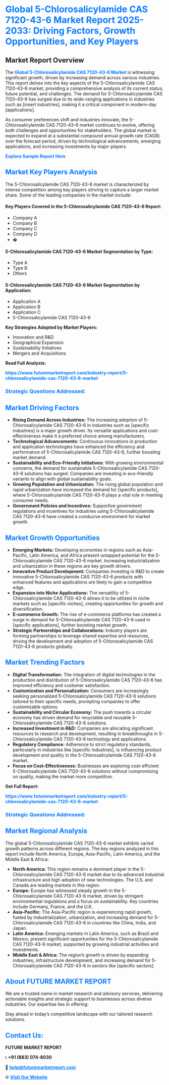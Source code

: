 <h1 style="color: #007BFF;">Global 5-Chlorosalicylamide CAS 7120-43-6 Market Report 2025-2033: Driving Factors, Growth Opportunities, and Key Players</h1>

<section id="overview">
<h2>Market Report Overview</h2>
<p>The <a href="https://www.futuremarketreport.com/industry-report/5-chlorosalicylamide-cas-7120-43-6-market" style="color: #007BFF; text-decoration: none;"><strong>Global 5-Chlorosalicylamide CAS 7120-43-6 Market</strong></a> is witnessing significant growth, driven by increasing demand across various industries. This report delves into the key aspects of the 5-Chlorosalicylamide CAS 7120-43-6 market, providing a comprehensive analysis of its current status, future potential, and challenges. The demand for 5-Chlorosalicylamide CAS 7120-43-6 has surged due to its wide-ranging applications in industries such as [insert industries], making it a critical component in modern-day [applications].</p>
<p>As consumer preferences shift and industries innovate, the 5-Chlorosalicylamide CAS 7120-43-6 market continues to evolve, offering both challenges and opportunities for stakeholders. The global market is expected to expand at a substantial compound annual growth rate (CAGR) over the forecast period, driven by technological advancements, emerging applications, and increasing investments by major players.</p>
</section>

<section id="overview">
<p><a href="https://www.futuremarketreport.com/request-sample/reportId=116373" style="color: #007BFF; text-decoration: none;"><strong>Explore Sample Report Here</strong></a></p>
</section>

<section id="key-players">
<h2 style="color: #007BFF;">Market Key Players Analysis</h2>
<p>The 5-Chlorosalicylamide CAS 7120-43-6 market is characterized by intense competition among key players striving to capture a larger market share. Some of the leading companies in the market include:</p>
<h4>Key Players Covered in the 5-Chlorosalicylamide CAS 7120-43-6 Report:</h4>
<ul><li>Company A</li><li>Company B</li><li>Company C</li><li>Company D</li><li>�</li></ul>
<h4>5-Chlorosalicylamide CAS 7120-43-6 Market Segmentation by Type:</h4>
<ul><li>Type A</li><li>Type B</li><li>Others</li></ul>

<h4>5-Chlorosalicylamide CAS 7120-43-6 Market Segmentation by Application:</h4>
<ul><li>Application A</li><li>Application B</li><li>Application C</li><li>5-Chlorosalicylamide CAS 7120-43-6</li></ul>
<p><strong>Key Strategies Adopted by Market Players:</strong></p>
<ul>
<li>Innovation and R&D</li>
<li>Geographical Expansion</li>
<li>Sustainability Initiatives</li>
<li>Mergers and Acquisitions</li>
</ul>
</section>

<section>
<p><strong>Read Full Analysis: </strong></p><a href="https://www.futuremarketreport.com/industry-report/5-chlorosalicylamide-cas-7120-43-6-market" style="color: #007BFF; text-decoration: none;"><strong>https://www.futuremarketreport.com/industry-report/5-chlorosalicylamide-cas-7120-43-6-market</strong></a>
<h3 style="color: #007BFF;">Strategic Questions Addressed:</h3>
</section>

<section id="driving-factors">
<h2 style="color: #007BFF;">Market Driving Factors</h2>
<ul>
<li><strong>Rising Demand Across Industries:</strong> The increasing adoption of 5-Chlorosalicylamide CAS 7120-43-6 in industries such as [specific industries] is a major growth driver. Its versatile applications and cost-effectiveness make it a preferred choice among manufacturers.</li>
<li><strong>Technological Advancements:</strong> Continuous innovations in production and application technologies have enhanced the efficiency and performance of 5-Chlorosalicylamide CAS 7120-43-6, further boosting market demand.</li>
<li><strong>Sustainability and Eco-Friendly Initiatives:</strong> With growing environmental concerns, the demand for sustainable 5-Chlorosalicylamide CAS 7120-43-6 solutions has surged. Companies are investing in eco-friendly variants to align with global sustainability goals.</li>
<li><strong>Growing Population and Urbanization:</strong> The rising global population and rapid urbanization have increased the demand for [specific products], where 5-Chlorosalicylamide CAS 7120-43-6 plays a vital role in meeting consumer needs.</li>
<li><strong>Government Policies and Incentives:</strong> Supportive government regulations and incentives for industries using 5-Chlorosalicylamide CAS 7120-43-6 have created a conducive environment for market growth.</li>
</ul>
</section>

<section id="growth-opportunities">
<h2 style="color: #007BFF;">Market Growth Opportunities</h2>
<ul>
<li><strong>Emerging Markets:</strong> Developing economies in regions such as Asia-Pacific, Latin America, and Africa present untapped potential for the 5-Chlorosalicylamide CAS 7120-43-6 market. Increasing industrialization and urbanization in these regions are key growth drivers.</li>
<li><strong>Innovative Product Development:</strong> Companies investing in R&D to create innovative 5-Chlorosalicylamide CAS 7120-43-6 products with enhanced features and applications are likely to gain a competitive edge.</li>
<li><strong>Expansion into Niche Applications:</strong> The versatility of 5-Chlorosalicylamide CAS 7120-43-6 allows it to be utilized in niche markets such as [specific niches], creating opportunities for growth and diversification.</li>
<li><strong>E-commerce Growth:</strong> The rise of e-commerce platforms has created a surge in demand for 5-Chlorosalicylamide CAS 7120-43-6 used in [specific applications], further boosting market growth.</li>
<li><strong>Strategic Partnerships and Collaborations:</strong> Industry players are forming partnerships to leverage shared expertise and resources, driving the development and adoption of 5-Chlorosalicylamide CAS 7120-43-6 products globally.</li>
</ul>
</section>

<section id="trending-factors">
<h2 style="color: #007BFF;">Market Trending Factors</h2>
<ul>
<li><strong>Digital Transformation:</strong> The integration of digital technologies in the production and distribution of 5-Chlorosalicylamide CAS 7120-43-6 has improved efficiency and customer satisfaction.</li>
<li><strong>Customization and Personalization:</strong> Consumers are increasingly seeking personalized 5-Chlorosalicylamide CAS 7120-43-6 solutions tailored to their specific needs, prompting companies to offer customizable options.</li>
<li><strong>Sustainability and Circular Economy:</strong> The push towards a circular economy has driven demand for recyclable and reusable 5-Chlorosalicylamide CAS 7120-43-6 solutions.</li>
<li><strong>Increased Investment in R&D:</strong> Companies are allocating significant resources to research and development, resulting in breakthroughs in 5-Chlorosalicylamide CAS 7120-43-6 technology and applications.</li>
<li><strong>Regulatory Compliance:</strong> Adherence to strict regulatory standards, particularly in industries like [specific industries], is influencing product development and quality in the 5-Chlorosalicylamide CAS 7120-43-6 market.</li>
<li><strong>Focus on Cost-Effectiveness:</strong> Businesses are exploring cost-efficient 5-Chlorosalicylamide CAS 7120-43-6 solutions without compromising on quality, making the market more competitive.</li>
</ul>
</section>

<section>
<p><strong>Get Full Report: </strong></p><a href="https://www.futuremarketreport.com/industry-report/5-chlorosalicylamide-cas-7120-43-6-market" style="color: #007BFF; text-decoration: none;"><strong>https://www.futuremarketreport.com/industry-report/5-chlorosalicylamide-cas-7120-43-6-market</strong></a>
<h3 style="color: #007BFF;">Strategic Questions Addressed:</h3>
</section>


<section id="regional-analysis">
<h2 style="color: #007BFF;">Market Regional Analysis</h2>
<p>The global 5-Chlorosalicylamide CAS 7120-43-6 market exhibits varied growth patterns across different regions. The key regions analyzed in this report include North America, Europe, Asia-Pacific, Latin America, and the Middle East & Africa:</p>
<ul>
<li><strong>North America:</strong> This region remains a dominant player in the 5-Chlorosalicylamide CAS 7120-43-6 market due to its advanced industrial infrastructure and high adoption of new technologies. The U.S. and Canada are leading markets in this region.</li>
<li><strong>Europe:</strong> Europe has witnessed steady growth in the 5-Chlorosalicylamide CAS 7120-43-6 market, driven by stringent environmental regulations and a focus on sustainability. Key countries include Germany, France, and the U.K.</li>
<li><strong>Asia-Pacific:</strong> The Asia-Pacific region is experiencing rapid growth, fueled by industrialization, urbanization, and increasing demand for 5-Chlorosalicylamide CAS 7120-43-6 in countries like China, India, and Japan.</li>
<li><strong>Latin America:</strong> Emerging markets in Latin America, such as Brazil and Mexico, present significant opportunities for the 5-Chlorosalicylamide CAS 7120-43-6 market, supported by growing industrial activities and investments.</li>
<li><strong>Middle East & Africa:</strong> The region’s growth is driven by expanding industries, infrastructure development, and increasing demand for 5-Chlorosalicylamide CAS 7120-43-6 in sectors like [specific sectors].</li>
</ul>
</section>

<footer>
<h2 style="color: #007BFF;">About FUTURE MARKET REPORT</h2>
<p>We are a trusted name in market research and advisory services, delivering actionable insights and strategic support to businesses across diverse industries. Our expertise lies in offering:</p>

<p>Stay ahead in today’s competitive landscape with our tailored research solutions.</p>

<h2 style="color: #007BFF;">Contact Us:</h2>
<p><strong>FUTURE MARKET REPORT</strong></p>
<p>📞 <strong>+91 (883) 074-8030</strong></p>
<p>📧 <strong><a href="mailto:help@futuremarketreport.com" style="color: #007BFF;">help@futuremarketreport.com</a></strong></p>
<p>🌐 <strong><a href="https://www.futuremarketreport.com/" style="color: #007BFF;">Visit Our Website</a></strong></p>
</footer>